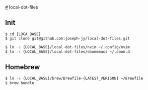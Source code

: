 [#](#) local-dot-files

## Init

```
$ cd {LOCA_BASE}
$ git clone git@github.com:joseph-jy/local-dot-files.git
```

```zsh
$ ln -s {LOCAL_BASE}/local-dot-files/nvim ~/.config/nvim
$ ln -s {LOCAL_BASE}/local-dot-files/doomemacs ~/.doom.d
```

## Homebrew

```zsh
$ ln -s {LOCAL_BASE}/brew/Brewfile-{LATEST_VERISON} ~/Brewfile
$ brew bundle
```

